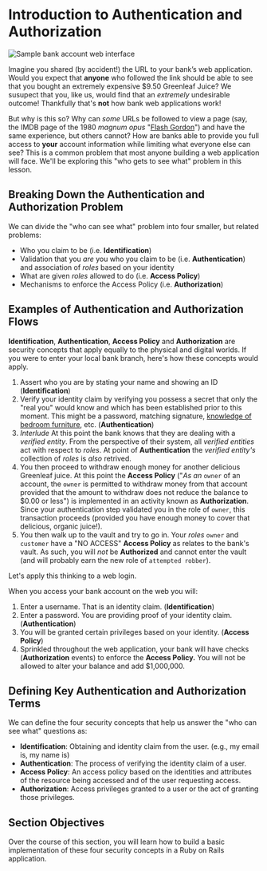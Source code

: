 # Introduction to Authentication and Authorization

![Sample bank account web interface](https://curriculum-content.s3.amazonaws.com/web-development/bank_account_sample.png)

Imagine you shared (by accident!) the URL to your bank’s web application. Would
you expect that **anyone** who followed the link should be able to see that you
bought an extremely expensive $9.50 Greenleaf Juice? We susupect that you, like
us, would find that an _extremely_ undesirable outcome! Thankfully that's
**not** how bank web applications work!

But why is this so? Why can _some_ URLs be followed to view a page (say, the
IMDB page of the 1980 _magnum opus_ "[Flash Gordon][FG]") and have the same
experience, but others cannot?  How are banks able to provide you full access
to **your** account information while limiting what everyone else can see? This
is a common problem that most anyone building a web application will face.
We'll be exploring this "who gets to see what" problem in this lesson.

## Breaking Down the Authentication and Authorization Problem

We can divide the "who can see what" problem into four smaller, but related
problems:

- Who you claim to be (i.e. **Identification**)
- Validation that you _are_ you who you claim to be (i.e. **Authentication**)
  and association of _roles_ based on your identity
- What are given _roles_ allowed to do (i.e. **Access Policy**)
- Mechanisms to enforce the Access Policy (i.e. **Authorization**)

## Examples of Authentication and Authorization Flows

**Identification**, **Authentication**, **Access Policy** and **Authorization**
are security concepts that apply equally to the physical and digital worlds. If
you were to enter your local bank branch, here's how these concepts would
apply.

1. Assert who you are by stating your name and showing an ID
   (**Identification**)
2. Verify your identity claim by verifying you possess a secret that only the
   "real you" would know and which has been established prior to this moment.
   This might be a password, matching signature, [knowledge of bedroom furniture][odyssey],   etc. (**Authentication**)
3. _Interlude_ At this point the bank knows that they are dealing with a
   _verified entity_. From the perspective of their system, all _verified
   entities_ act with respect to _roles_. At point of **Authentication** the
   _verified entity's_ collection of _roles_ is _also_ retrived.
4. You then proceed to withdraw enough money for another delicious Greenleaf
   juice. At this point the **Access Policy** ("_As an_ `owner` of an account,
   the `owner` is permitted to withdraw money from that account provided that the
   amount to withdraw does not reduce the balance to $0.00 or less") is
   implemented in an activity known as **Authorization**. Since your
   authentication step validated you in the role of `owner`, this transaction
   proceeds (provided you have enough money to cover that delicious, organic
   juice!).
5. You then walk up to the vault and try to go in. Your _roles_ `owner` and
   `customer` have a "NO ACCESS" **Access Policy** as relates to the bank's vault. As
   such, you will _not_ be **Authorized** and cannot enter the vault (and will
   probably earn the new role of `attempted robber`).

Let's apply this thinking to a web login.

When you access your bank account on the web you will:

1. Enter a username. That is an identity claim. (**Identification**)
2. Enter a password. You are providing proof of your identity claim.
   (**Authentication**)
3. You will be granted certain privileges based on your identity. (**Access Policy**)
4. Sprinkled throughout the web application, your bank will have checks
   (**Authorization** events) to enforce the **Access Policy.** You will not be
   allowed to alter your balance and add $1,000,000.

## Defining Key Authentication and Authorization Terms

We can define the four security concepts that help us answer the "who can see
what" questions as:

* **Identification**: Obtaining and identity claim from the user. (e.g., my
  email is,  my name is)
* **Authentication**: The process of verifying the identity claim of a user.
* **Access Policy**: An access policy based on the identities and attributes of
  the resource being accessed and of the user requesting access.
* **Authorization**: Access privileges granted to a user or the act of granting
  those privileges.

## Section Objectives

Over the course of this section, you will learn how to build a basic
implementation of these four security concepts in a Ruby on Rails application.

[FG]: http://www.imdb.com/title/tt0080745/
[odyssey]: http://classics.mit.edu/Homer/odyssey.23.xxiii.html#151
